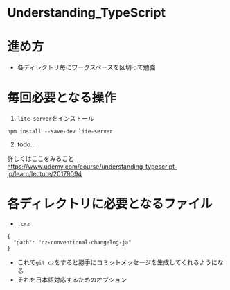 # Understanding_TypeScript

# 進め方
- 各ディレクトリ毎にワークスペースを区切って勉強

# 毎回必要となる操作
1. `lite-server`をインストール
```node
npm install --save-dev lite-server
```
2. todo...

詳しくはここをみること  
https://www.udemy.com/course/understanding-typescript-jp/learn/lecture/20179094

# 各ディレクトリに必要となるファイル
- `.crz`
```
{
  "path": "cz-conventional-changelog-ja"
}
```
  - これで`git cz`をすると勝手にコミットメッセージを生成してくれるようになる
  - それを日本語対応するためのオプション
